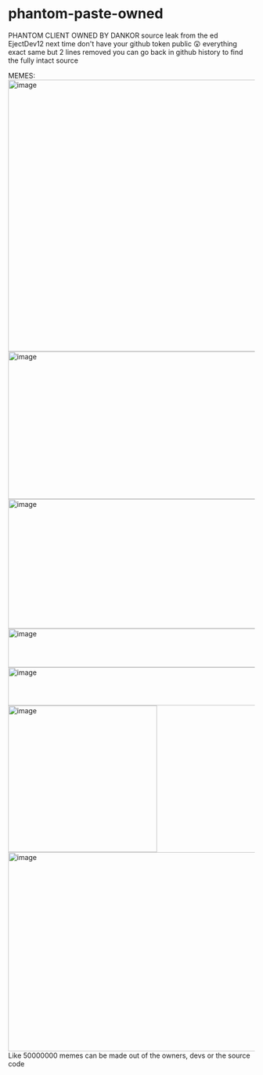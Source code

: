 # phantom-paste-owned
PHANTOM CLIENT OWNED BY DANKOR
source leak from the ed EjectDev12 next time don't have your github token public 😲
everything exact same but 2 lines removed you can go back in github history to find the fully intact source

MEMES:
<img width="893" height="554" alt="image" src="https://github.com/user-attachments/assets/99e93ec0-2945-4359-99f0-6c5b3c882392" />
<img width="789" height="301" alt="image" src="https://github.com/user-attachments/assets/b7e7db64-b7f8-4a7a-adaf-f0dacd328db5" />
<img width="1310" height="264" alt="image" src="https://github.com/user-attachments/assets/fcbb4e34-735c-4452-a609-6335598ec974" />
<img width="685" height="79" alt="image" src="https://github.com/user-attachments/assets/a8be3e37-7ebd-4a82-80bf-c1f7888d03f7" />
<img width="997" height="78" alt="image" src="https://github.com/user-attachments/assets/bf63ad9a-c5fc-4b0e-9ed3-d96e91b8c576" />
<img width="304" height="299" alt="image" src="https://github.com/user-attachments/assets/99e0c62f-d17c-4327-b43e-af3d77bc5e8e" />
<img width="821" height="406" alt="image" src="https://github.com/user-attachments/assets/696aac34-b137-405e-a59f-3e33c395f265" />
Like 50000000 memes can be made out of the owners, devs or the source code
